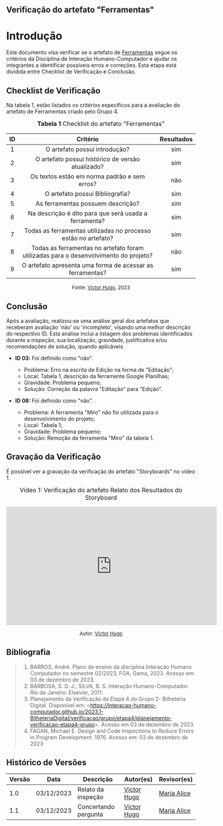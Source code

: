 ## Verificação do artefato "Ferramentas"

# Introdução

Este documento visa verificar se o artefato de [Ferramentas](../../../planejamento/ferramentas.md) segue os critérios da Disciplina de Interação Humano-Computador e ajudar os integrantes a identificar possíveis erros e correções. Esta etapa está dividida entre Checklist de Verificação e Conclusão.


## Checklist de Verificação

Na tabela 1, estão listados os critérios específicos para a avaliação do artefato de Ferramentas criado pelo Grupo 4.

<font size="3"><p style="text-align: center"><b>Tabela 1</b> Checklist do artefato "Ferramentas" </p></font>

|  ID   |                              Critério                               | Resultados |
| :---: | :-----------------------------------------------------------------: | :--------: |
|   1   |                    O artefato possui introdução?                    | sim        |
|   2   |          O artefato possui histórico de versão atualizado?          | sim        |
|   3   |            Os textos estão em norma padrão e sem erros?             | não        |
|   4   |                   O artefato possui Bibliografia?                   | sim        |
|   5   |                  As ferramentas possuem descrição?                  | sim        |
|   6   |        Na descrição é dito para que será usada a ferramenta?        | sim        |
|   7   |   Todas as ferramentas utilizadas no processo estão no artefato?    | sim        |
|   8   |  Todas as ferramentas no artefato foram utilizadas para o desenvolvimento do projeto?     | não |
|   9   | O artefato apresenta uma forma de acessar as ferramentas?           | sim |

<font size="2"><p style="text-align: center">Fonte: [Victor Hugo](https://github.com/ViictorHugoo), 2023</p></font>

## Conclusão

Após a avaliação, realizou-se uma análise geral dos artefatos que receberam avaliação 'não' ou 'incompleto', visando uma melhor descrição do respectivo ID. Esta análise inclui a listagem dos problemas identificados durante a inspeção, sua localização, gravidade, justificativa e/ou recomendações de solução, quando aplicáveis.

- **ID 03:** Foi definido como "não".
  - Problema: Erro na escrita de Edição na forma de "Editação";
  - Local: Tabela 1, descrição da ferramente Google Planilhas;
  - Gravidade: Problema pequeno;
  - Solução: Correção da palavra "Editação" para "Edição".
 
- **ID 08:** Foi definido como "não".
  - Problema: A ferramenta "Miro" não foi utilizada para o desenvolvimento do projeto;
  - Local: Tabela 1;
  - Gravidade: Problema pequeno;
  - Solução: Remoção da ferramenta "Miro" da tabela 1.


## Gravação da Verificação

É possível ver a gravação da verificação do artefato "Storyboards" no vídeo 1.

<center>

<font size="3"><p style="text-align: center">Vídeo 1: Verificação do artefato Relato dos Resultados do Storyboard </p></font>

<iframe width="560" height="315" src="https://www.youtube.com/embed/A2rCbeZWYSA?si=HqH2fFsaxmBkQezq" title="YouTube video player" frameborder="0" allow="accelerometer; autoplay; clipboard-write; encrypted-media; gyroscope; picture-in-picture; web-share" allowfullscreen></iframe>

<font size="2"><p style="text-align: center">Autor: [Victor Hugo](https://github.com/ViictorHugoo)</p></font>

</center>


## Bibliografia 

> 1. BARROS, André. Plano de ensino da disciplina Interação Humano Computador no semestre 02/2023, FGA, Gama, 2023. Acesso em: 03 de dezembro de 2023.
> 2. BARBOSA, S. D. J.; SILVA, B. S. Interação Humano-Computador. Rio de Janeiro: Elsevier, 2011.
> 3. Planejamento da Verificação da Etapa 4 do Grupo 2- Bilheteria Digital. Disponível em: <<https://interacao-humano-computador.github.io/2023.1-BilheteriaDigital/verificacao/grupo/etapa4/planejamento-verificacao-etapa4-grupo>>. Acesso em 03 de dezembro de 2023.
> 4. FAGAN, Michael E. Design and Code Inspections to Reduce Errors in Program Development. 1976. Acesso em: 03 de dezembro de 2023


## Histórico de Versões

| Versão | Data       | Descrição                   | Autor(es)                                       | Revisor(es)                                    |
| ------ | ---------- | --------------------------- | ----------------------------------------------- | ---------------------------------------------- |
| 1.0    | 03/12/2023 | Relato da inspeção          | [Victor Hugo](https://github.com/ViictorHugoo)  | [Maria Alice](https://github.com/Maliz30)      |
| 1.1    | 03/12/2023 | Concertando pergunta        | [Victor Hugo](https://github.com/ViictorHugoo)  | [Maria Alice](https://github.com/Maliz30)      |

